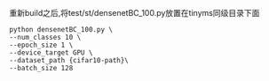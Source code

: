 重新build之后,将test/st/densenetBC_100.py放置在tinyms同级目录下面</br>
 ```
python densenetBC_100.py \
--num_classes 10 \
--epoch_size 1 \
--device_target GPU \
--dataset_path {cifar10-path}\
--batch_size 128
 ```